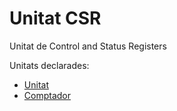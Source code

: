 # Unitat CSR
Unitat de Control and Status Registers

Unitats declarades:

  * [Unitat](core_csr_unit.v)
  * [Comptador](core_csr_unit_timer.v)
